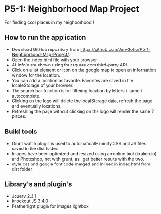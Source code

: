 P5-1: Neighborhood Map Project
==============================
For finding cool places in my neighborhood !

How to run the application
------------------------------------
* Download GitHub repository from <https://github.com/Jan-Soho/P5-1-Neighborhood-Map-Project/>.
* Open the index.html file with your browser.
* All info's are shown using foursquare.com third-party API.
* Click on a list element or icon on the google map to open an information window for the location.
* You can add a location as favorite. Favorites are saved in the localeStorage of your browser.
* The search bar function is for filtering location by letters / name / autocomplete.
* Clicking on the logo will delete the localStorage data, refresh the page and eventually locations.
* Refreshing the page without clicking on the logo will render the same 7 places.

Build tools
------------------------------------
* Grunt watch plugin is used to automatically minify CSS and JS files saved in the dist folder.
* Images have been optimized and resized using an online tool (kraken.io) and Photoshop, not with grunt, as I get better results with the two.
* style.css and google font code merged and inlined in index.html from dist folder.

Library's and plugin's
------------------------------------
* Jquery 2.2.1
* knockout JS 3.4.0
* Featherlight plugin for images lightbox
